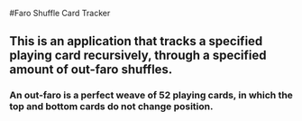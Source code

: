 #Faro Shuffle Card Tracker

## This is an application that tracks a specified playing card recursively, through a specified amount of out-faro shuffles. 

### An out-faro is a perfect weave of 52 playing cards, in which the top and bottom cards do not change position. 

